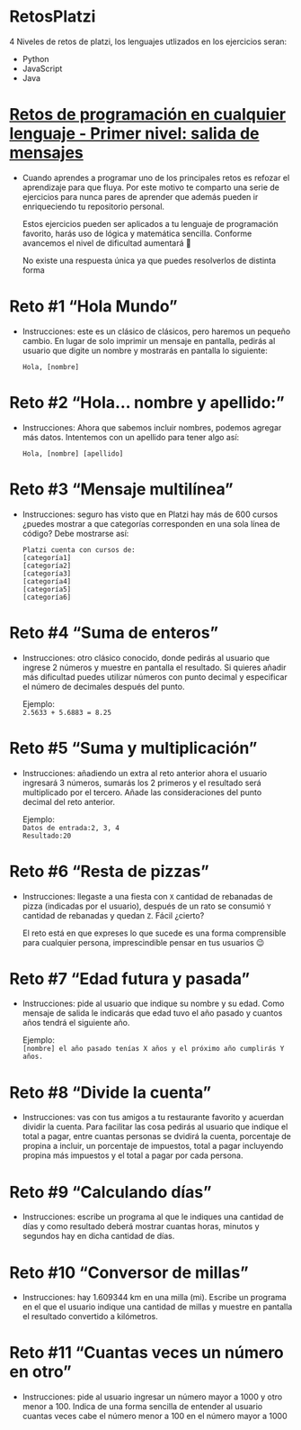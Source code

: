# RetosPlatzi

4 Niveles de retos de platzi, los lenguajes utlizados en los ejercicios seran:

- Python
- JavaScript
- Java
  
# [Retos de programación en cualquier lenguaje - Primer nivel: salida de mensajes](https://platzi.com/comunidad/retos-de-programacion-en-cualquier-lenguaje-primer-nivel-salida-de-mensajes/)

- Cuando aprendes a programar uno de los principales retos es refozar el aprendizaje para que fluya.
Por este motivo te comparto una serie de ejercicios para nunca pares de aprender que además pueden ir enriqueciendo tu repositorio personal.

  Estos ejercicios pueden ser aplicados a tu lenguaje de programación favorito, harás uso de lógica y matemática sencilla. Conforme avancemos el nivel de dificultad aumentará 💪  
  
  No existe una respuesta única ya que puedes resolverlos de distinta forma

# Reto #1 “Hola Mundo”

- Instrucciones: este es un clásico de clásicos, pero haremos un pequeño cambio. En lugar de solo imprimir un mensaje en pantalla, pedirás al usuario que digite un nombre y mostrarás en pantalla lo siguiente:  
  
  `Hola, [nombre]`

# Reto #2 “Hola… nombre y apellido:”

- Instrucciones: Ahora que sabemos incluir nombres, podemos agregar más datos. Intentemos con un apellido para tener algo así:  

  `Hola, [nombre] [apellido]`

# Reto #3 “Mensaje multilínea”

- Instrucciones: seguro has visto que en Platzi hay más de 600 cursos ¿puedes mostrar a que categorías corresponden en una sola línea de código?
Debe mostrarse así:  
  
  `Platzi cuenta con cursos de:`  
`[categoría1] `  
`[categoría2]`  
`[categoría3]`  
`[categoría4]`  
`[categoría5]`  
`[categoría6]`  

# Reto #4 “Suma de enteros”

- Instrucciones: otro clásico conocido, donde pedirás al usuario que ingrese 2 números y muestre en pantalla el resultado. Si quieres añadir más dificultad puedes utilizar números con punto decimal y especificar el número de decimales después del punto.  
  
  Ejemplo:  
`2.5633 + 5.6883 = 8.25`

# Reto #5 “Suma y multiplicación” 
- Instrucciones: añadiendo un extra al reto anterior ahora el usuario ingresará 3 números, sumarás los 2 primeros y el resultado será multiplicado por el tercero. Añade las consideraciones del punto decimal del reto anterior.  
  
  Ejemplo:  
`Datos de entrada:2, 3, 4`  
`Resultado:20`

# Reto #6 “Resta de pizzas”

- Instrucciones: llegaste a una fiesta con `X` cantidad de rebanadas de pizza (indicadas por el usuario), después de un rato se consumió `Y` cantidad de rebanadas y quedan `Z`. Fácil ¿cierto?  
  
  El reto está en que expreses lo que sucede es una forma comprensible para cualquier persona, imprescindible pensar en tus usuarios 😉

# Reto #7 “Edad futura y pasada”

- Instrucciones: pide al usuario que indique su nombre y su edad. Como mensaje de salida le indicarás que edad tuvo el año pasado y cuantos años tendrá el siguiente año.  
  
  Ejemplo:  
`[nombre] el año pasado tenías X años y el próximo año cumplirás Y años.`

# Reto #8 “Divide la cuenta”

- Instrucciones: vas con tus amigos a tu restaurante favorito y acuerdan dividir la cuenta. Para facilitar las cosa pedirás al usuario que indique el total a pagar, entre cuantas personas se dvidirá la cuenta, porcentaje de propina a incluir, un porcentaje de impuestos, total a pagar incluyendo propina más impuestos y el total a pagar por cada persona.

# Reto #9 “Calculando días”
- Instrucciones: escribe un programa al que le indiques una cantidad de días y como resultado deberá mostrar cuantas horas, minutos y segundos hay en dicha cantidad de días.
# Reto #10 “Conversor de millas”
- Instrucciones: hay 1.609344 km en una milla (mi). Escribe un programa en el que el usuario indique una cantidad de millas y muestre en pantalla el resultado convertido a kilómetros.
# Reto #11 “Cuantas veces un número en otro”
- Instrucciones: pide al usuario ingresar un número mayor a 1000 y otro menor a 100. Indica de una forma sencilla de entender al usuario cuantas veces cabe el número menor a 100 en el número mayor a 1000
